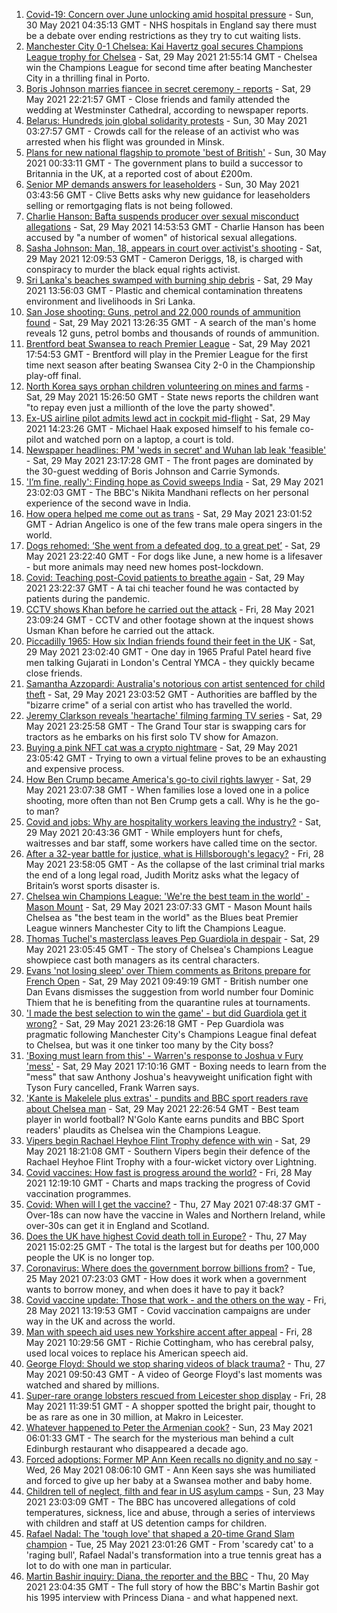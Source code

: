 1. [Covid-19: Concern over June unlocking amid hospital pressure](https://www.bbc.co.uk/news/uk-57294438) - Sun, 30 May 2021 04:35:13 GMT - NHS hospitals in England say there must be a debate over ending restrictions as they try to cut waiting lists.
2. [Manchester City 0-1 Chelsea: Kai Havertz goal secures Champions League trophy for Chelsea](https://www.bbc.co.uk/sport/football/57268064) - Sat, 29 May 2021 21:55:14 GMT - Chelsea win the Champions League for second time after beating Manchester City in a thrilling final in Porto.
3. [Boris Johnson marries fiancee in secret ceremony - reports](https://www.bbc.co.uk/news/uk-57296472) - Sat, 29 May 2021 22:21:57 GMT - Close friends and family attended the wedding at Westminster Cathedral, according to newspaper reports.
4. [Belarus: Hundreds join global solidarity protests](https://www.bbc.co.uk/news/world-europe-57294442) - Sun, 30 May 2021 03:27:57 GMT - Crowds call for the release of an activist who was arrested when his flight was grounded in Minsk.
5. [Plans for new national flagship to promote 'best of British'](https://www.bbc.co.uk/news/uk-57293882) - Sun, 30 May 2021 00:33:11 GMT - The government plans to build a successor to Britannia in the UK, at a reported cost of about £200m.
6. [Senior MP demands answers for leaseholders](https://www.bbc.co.uk/news/business-57240060) - Sun, 30 May 2021 03:43:56 GMT - Clive Betts asks why new guidance for leaseholders selling or remortgaging flats is not being followed.
7. [Charlie Hanson: Bafta suspends producer over sexual misconduct allegations](https://www.bbc.co.uk/news/uk-57291604) - Sat, 29 May 2021 14:53:53 GMT - Charlie Hanson has been accused by "a number of women" of historical sexual allegations.
8. [Sasha Johnson: Man, 18, appears in court over activist's shooting](https://www.bbc.co.uk/news/uk-england-london-57293434) - Sat, 29 May 2021 12:09:53 GMT - Cameron Deriggs, 18, is charged with conspiracy to murder the black equal rights activist.
9. [Sri Lanka's beaches swamped with burning ship debris](https://www.bbc.co.uk/news/world-asia-57292558) - Sat, 29 May 2021 13:56:03 GMT - Plastic and chemical contamination threatens environment and livelihoods in Sri Lanka.
10. [San Jose shooting: Guns, petrol and 22,000 rounds of ammunition found](https://www.bbc.co.uk/news/world-us-canada-57293174) - Sat, 29 May 2021 13:26:35 GMT - A search of the man's home reveals 12 guns, petrol bombs and thousands of rounds of ammunition.
11. [Brentford beat Swansea to reach Premier League](https://www.bbc.co.uk/sport/football/57215919) - Sat, 29 May 2021 17:54:53 GMT - Brentford will play in the Premier League for the first time next season after beating Swansea City 2-0 in the Championship play-off final.
12. [North Korea says orphan children volunteering on mines and farms](https://www.bbc.co.uk/news/world-asia-57293167) - Sat, 29 May 2021 15:26:50 GMT - State news reports the children want "to repay even just a millionth of the love the party showed".
13. [Ex-US airline pilot admits lewd act in cockpit mid-flight](https://www.bbc.co.uk/news/world-us-canada-57294412) - Sat, 29 May 2021 14:23:26 GMT - Michael Haak exposed himself to his female co-pilot and watched porn on a laptop, a court is told.
14. [Newspaper headlines: PM 'weds in secret' and Wuhan lab leak 'feasible'](https://www.bbc.co.uk/news/blogs-the-papers-57296743) - Sat, 29 May 2021 23:17:28 GMT - The front pages are dominated by the 30-guest wedding of Boris Johnson and Carrie Symonds.
15. ['I’m fine, really': Finding hope as Covid sweeps India](https://www.bbc.co.uk/news/world-asia-india-57286411) - Sat, 29 May 2021 23:02:03 GMT - The BBC's Nikita Mandhani reflects on her personal experience of the second wave in India.
16. [How opera helped me come out as trans](https://www.bbc.co.uk/news/uk-57275103) - Sat, 29 May 2021 23:01:52 GMT - Adrian Angelico is one of the few trans male opera singers in the world.
17. [Dogs rehomed: ‘She went from a defeated dog, to a great pet’](https://www.bbc.co.uk/news/uk-northern-ireland-57200393) - Sat, 29 May 2021 23:22:40 GMT - For dogs like June, a new home is a lifesaver - but more animals may need new homes post-lockdown.
18. [Covid: Teaching post-Covid patients to breathe again](https://www.bbc.co.uk/news/uk-england-derbyshire-57185704) - Sat, 29 May 2021 23:22:37 GMT - A tai chi teacher found he was contacted by patients during the pandemic.
19. [CCTV shows Khan before he carried out the attack](https://www.bbc.co.uk/news/uk-57283303) - Fri, 28 May 2021 23:09:24 GMT - CCTV and other footage shown at the inquest shows Usman Khan before he carried out the attack.
20. [Piccadilly 1965: How six Indian friends found their feet in the UK](https://www.bbc.co.uk/news/stories-57285369) - Sat, 29 May 2021 23:02:40 GMT - One day in 1965 Praful Patel heard five men talking Gujarati in London's Central YMCA - they quickly became close friends.
21. [Samantha Azzopardi: Australia's notorious con artist sentenced for child theft](https://www.bbc.co.uk/news/world-australia-57284621) - Sat, 29 May 2021 23:03:52 GMT - Authorities are baffled by the "bizarre crime" of a serial con artist who has travelled the world.
22. [Jeremy Clarkson reveals 'heartache' filming farming TV series](https://www.bbc.co.uk/news/entertainment-arts-57101577) - Sat, 29 May 2021 23:25:58 GMT - The Grand Tour star is swapping cars for tractors as he embarks on his first solo TV show for Amazon.
23. [Buying a pink NFT cat was a crypto nightmare](https://www.bbc.co.uk/news/technology-57273904) - Sat, 29 May 2021 23:05:42 GMT - Trying to own a virtual feline proves to be an exhausting and expensive process.
24. [How Ben Crump became America's go-to civil rights lawyer](https://www.bbc.co.uk/news/world-us-canada-57038162) - Sat, 29 May 2021 23:07:38 GMT - When families lose a loved one in a police shooting, more often than not Ben Crump gets a call. Why is he the go-to man?
25. [Covid and jobs: Why are hospitality workers leaving the industry?](https://www.bbc.co.uk/news/uk-wales-57241370) - Sat, 29 May 2021 20:43:36 GMT - While employers hunt for chefs, waitresses and bar staff, some workers have called time on the sector.
26. [After a 32-year battle for justice, what is Hillsborough's legacy?](https://www.bbc.co.uk/news/uk-57281398) - Fri, 28 May 2021 23:58:05 GMT - As the collapse of the last criminal trial marks the end of a long legal road, Judith Moritz asks what the legacy of Britain’s worst sports disaster is.
27. [Chelsea win Champions League: 'We're the best team in the world' - Mason Mount](https://www.bbc.co.uk/sport/football/57296702) - Sat, 29 May 2021 23:07:33 GMT - Mason Mount hails Chelsea as "the best team in the world" as the Blues beat Premier League winners Manchester City to lift the Champions League.
28. [Thomas Tuchel's masterclass leaves Pep Guardiola in despair](https://www.bbc.co.uk/sport/football/57296303) - Sat, 29 May 2021 23:05:45 GMT - The story of Chelsea's Champions League showpiece cast both managers as its central characters.
29. [Evans 'not losing sleep' over Thiem comments as Britons prepare for French Open](https://www.bbc.co.uk/sport/tennis/57284034) - Sat, 29 May 2021 09:49:19 GMT - British number one Dan Evans dismisses the suggestion from world number four Dominic Thiem that he is benefiting from the quarantine rules at tournaments.
30. ['I made the best selection to win the game' - but did Guardiola get it wrong?](https://www.bbc.co.uk/sport/football/57296822) - Sat, 29 May 2021 23:26:18 GMT - Pep Guardiola was pragmatic following Manchester City's Champions League final defeat to Chelsea, but was it one tinker too many by the City boss?
31. ['Boxing must learn from this' - Warren's response to Joshua v Fury 'mess'](https://www.bbc.co.uk/sport/boxing/57294832) - Sat, 29 May 2021 17:10:16 GMT - Boxing needs to learn from the "mess" that saw Anthony Joshua's heavyweight unification fight with Tyson Fury cancelled, Frank Warren says.
32. ['Kante is Makelele plus extras' - pundits and BBC sport readers rave about Chelsea man](https://www.bbc.co.uk/sport/football/57294923) - Sat, 29 May 2021 22:26:54 GMT - Best team player in world football? N'Golo Kante earns pundits and BBC Sport readers' plaudits as Chelsea win the Champions League.
33. [Vipers begin Rachael Heyhoe Flint Trophy defence with win](https://www.bbc.co.uk/sport/cricket/57293404) - Sat, 29 May 2021 18:21:08 GMT - Southern Vipers begin their defence of the Rachael Heyhoe Flint Trophy with a four-wicket victory over Lightning.
34. [Covid vaccines: How fast is progress around the world?](https://www.bbc.co.uk/news/world-56237778) - Fri, 28 May 2021 12:19:10 GMT - Charts and maps tracking the progress of Covid vaccination programmes.
35. [Covid: When will I get the vaccine?](https://www.bbc.co.uk/news/health-55045639) - Thu, 27 May 2021 07:48:37 GMT - Over-18s can now have the vaccine in Wales and Northern Ireland, while over-30s can get it in England and Scotland.
36. [Does the UK have highest Covid death toll in Europe?](https://www.bbc.co.uk/news/57268471) - Thu, 27 May 2021 15:02:25 GMT - The total is the largest but for deaths per 100,000 people the UK is no longer top.
37. [Coronavirus: Where does the government borrow billions from?](https://www.bbc.co.uk/news/business-50504151) - Tue, 25 May 2021 07:23:03 GMT - How does it work when a government wants to borrow money, and when does it have to pay it back?
38. [Covid vaccine update: Those that work - and the others on the way](https://www.bbc.co.uk/news/health-51665497) - Fri, 28 May 2021 13:19:53 GMT - Covid vaccination campaigns are under way in the UK and across the world.
39. [Man with speech aid uses new Yorkshire accent after appeal](https://www.bbc.co.uk/news/uk-england-humber-57274521) - Fri, 28 May 2021 10:29:56 GMT - Richie Cottingham, who has cerebral palsy, used local voices to replace his American speech aid.
40. [George Floyd: Should we stop sharing videos of black trauma?](https://www.bbc.co.uk/news/newsbeat-57229705) - Thu, 27 May 2021 09:50:43 GMT - A video of George Floyd's last moments was watched and shared by millions.
41. [Super-rare orange lobsters rescued from Leicester shop display](https://www.bbc.co.uk/news/uk-england-leicestershire-57283428) - Fri, 28 May 2021 11:39:51 GMT - A shopper spotted the bright pair, thought to be as rare as one in 30 million, at Makro in Leicester.
42. [Whatever happened to Peter the Armenian cook?](https://www.bbc.co.uk/news/uk-scotland-57200613) - Sun, 23 May 2021 06:01:33 GMT - The search for the mysterious man behind a cult Edinburgh restaurant who disappeared a decade ago.
43. [Forced adoptions: Former MP Ann Keen recalls no dignity and no say](https://www.bbc.co.uk/news/uk-wales-57251782) - Wed, 26 May 2021 08:06:10 GMT - Ann Keen says she was humiliated and forced to give up her baby at a Swansea mother and baby home.
44. [Children tell of neglect, filth and fear in US asylum camps](https://www.bbc.co.uk/news/world-us-canada-57149721) - Sun, 23 May 2021 23:03:09 GMT - The BBC has uncovered allegations of cold temperatures, sickness, lice and abuse, through a series of interviews with children and staff at US detention camps for children.
45. [Rafael Nadal: The 'tough love' that shaped a 20-time Grand Slam champion](https://www.bbc.co.uk/sport/tennis/56090941) - Tue, 25 May 2021 23:01:26 GMT - From 'scaredy cat' to a 'raging bull', Rafael Nadal's transformation into a true tennis great has a lot to do with one man in particular.
46. [Martin Bashir inquiry: Diana, the reporter and the BBC](https://www.bbc.co.uk/news/uk-56680229) - Thu, 20 May 2021 23:04:35 GMT - The full story of how the BBC's Martin Bashir got his 1995 interview with Princess Diana - and what happened next.
